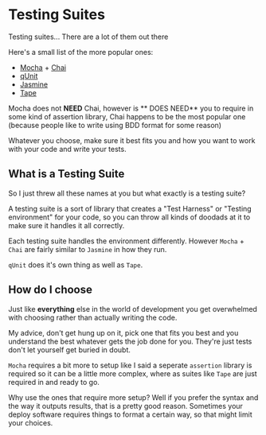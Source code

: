 # Testing Suites

Testing suites... There are a lot of them out there 

Here's a small list of the more popular ones:

- [Mocha](https://mochajs.org/) + [Chai](http://chaijs.com/)
- [qUnit](https://qunitjs.com/)
- [Jasmine](https://jasmine.github.io/)
- [Tape](https://github.com/substack/tape)

Mocha does not **NEED** Chai, however is ** DOES NEED** you to require in some kind of assertion library, Chai happens to be the most popular one (because people like to write using BDD format for some reason)

Whatever you choose, make sure it best fits you and how you want to work with your code and write your tests.

## What is a Testing Suite

So I just threw all these names at you but what exactly is a testing suite? 

A testing suite is a sort of library that creates a "Test Harness" or "Testing environment" for your code, so you can throw all kinds of doodads at it to make sure it handles it all correctly.

Each testing suite handles the environment differently. However `Mocha` + `Chai` are fairly similar to `Jasmine` in how they run.

`qUnit` does it's own thing as well as `Tape`. 

## How do I choose

Just like **everything** else in the world of development you get overwhelmed with choosing rather than actually writing the code.

My advice, don't get hung up on it, pick one that fits you best and you understand the best whatever gets the job done for you. They're just tests don't let yourself get buried in doubt.

`Mocha` requires a bit more to setup like I said a seperate `assertion` library is required so it can be a little more complex, where as suites like `Tape` are just required in and ready to go. 

Why use the ones that require more setup? Well if you prefer the syntax and the way it outputs results, that is a pretty good reason. Sometimes your deploy software requires things to format a certain way, so that might limit your choices.
